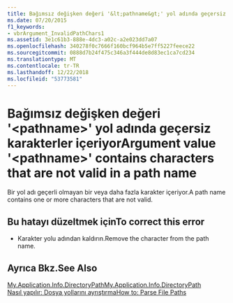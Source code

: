 ```yaml
---
title: Bağımsız değişken değeri '&lt;pathname&gt;' yol adında geçersiz karakterler içeriyor
ms.date: 07/20/2015
f1_keywords:
- vbrArgument_InvalidPathChars1
ms.assetid: 3e1c61b3-888e-4dc3-a02c-a2e023dd7a07
ms.openlocfilehash: 340278f0c7666f160bcf964b5e7ff5227feece22
ms.sourcegitcommit: 0888d7b24f475c346a3f444de8d83ec1ca7cd234
ms.translationtype: MT
ms.contentlocale: tr-TR
ms.lasthandoff: 12/22/2018
ms.locfileid: "53773581"
---
```

# <a name="argument-value-ltpathnamegt-contains-characters-that-are-not-valid-in-a-path-name"></a><span data-ttu-id="1004f-102">Bağımsız değişken değeri '&lt;pathname&gt;' yol adında geçersiz karakterler içeriyor</span><span class="sxs-lookup"><span data-stu-id="1004f-102">Argument value '&lt;pathname&gt;' contains characters that are not valid in a path name</span></span>
<span data-ttu-id="1004f-103">Bir yol adı geçerli olmayan bir veya daha fazla karakter içeriyor.</span><span class="sxs-lookup"><span data-stu-id="1004f-103">A path name contains one or more characters that are not valid.</span></span>  
  
## <a name="to-correct-this-error"></a><span data-ttu-id="1004f-104">Bu hatayı düzeltmek için</span><span class="sxs-lookup"><span data-stu-id="1004f-104">To correct this error</span></span>  
  
-   <span data-ttu-id="1004f-105">Karakter yolu adından kaldırın.</span><span class="sxs-lookup"><span data-stu-id="1004f-105">Remove the character from the path name.</span></span>  
  
## <a name="see-also"></a><span data-ttu-id="1004f-106">Ayrıca Bkz.</span><span class="sxs-lookup"><span data-stu-id="1004f-106">See Also</span></span>  
 [<span data-ttu-id="1004f-107">My.Application.Info.DirectoryPath</span><span class="sxs-lookup"><span data-stu-id="1004f-107">My.Application.Info.DirectoryPath</span></span>](xref:Microsoft.VisualBasic.ApplicationServices.AssemblyInfo.DirectoryPath)  
 [<span data-ttu-id="1004f-108">Nasıl yapılır: Dosya yollarını ayrıştırma</span><span class="sxs-lookup"><span data-stu-id="1004f-108">How to: Parse File Paths</span></span>](../../visual-basic/developing-apps/programming/drives-directories-files/how-to-parse-file-paths.md)
